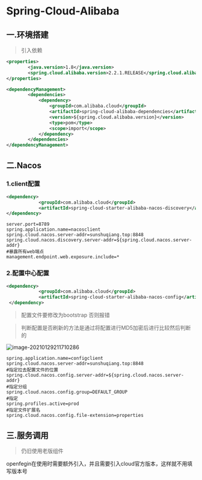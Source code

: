 # Spring-Cloud-Alibaba

## 一.环境搭建

> 引入依赖

```xml
<properties>
        <java.version>1.8</java.version>
        <spring.cloud.alibaba.version>2.2.1.RELEASE</spring.cloud.alibaba.version>
</properties>
```

```xml
<dependencyManagement>
        <dependencies>
            <dependency>
                <groupId>com.alibaba.cloud</groupId>
                <artifactId>spring-cloud-alibaba-dependencies</artifactId>
                <version>${spring.cloud.alibaba.version}</version>
                <type>pom</type>
                <scope>import</scope>
            </dependency>
        </dependencies>
</dependencyManagement>
```

## 二.Nacos

### 1.client配置

```xml
<dependency>
            <groupId>com.alibaba.cloud</groupId>
            <artifactId>spring-cloud-starter-alibaba-nacos-discovery</artifactId>
</dependency>
```



```properties
server.port=8789
spring.application.name=nacosclient
spring.cloud.nacos.server-addr=sunshuqiang.top:8848
spring.cloud.nacos.discovery.server-addr=${spring.cloud.nacos.server-addr}
#暴露所有web端点
management.endpoint.web.exposure.include=*
```

### 2.配置中心配置

```xml
<dependency>
            <groupId>com.alibaba.cloud</groupId>
            <artifactId>spring-cloud-starter-alibaba-nacos-config</artifactId>
 </dependency>
```

> 配置文件要修改为bootstrap 否则报错

> 判断配置是否刷新的方法是通过将配置进行MD5加密后进行比较然后判断的

![image-20210129211710286](https://typora1-1304288279.cos.ap-beijing.myqcloud.com/image-20210129211710286.png)

```properties
spring.application.name=configclient
spring.cloud.nacos.server-addr=sunshuqiang.top:8848
#指定拉去配置文件的位置
spring.cloud.nacos.config.server-addr=${spring.cloud.nacos.server-addr}
#指定分组
spring.cloud.nacos.config.group=DEFAULT_GROUP
#指定
spring.profiles.active=prod
#指定文件扩展名
spring.cloud.nacos.config.file-extension=properties
```



## 三.服务调用

> 仍旧使用老版组件

openfegin在使用时需要额外引入，并且需要引入cloud官方版本，这样就不用填写版本号